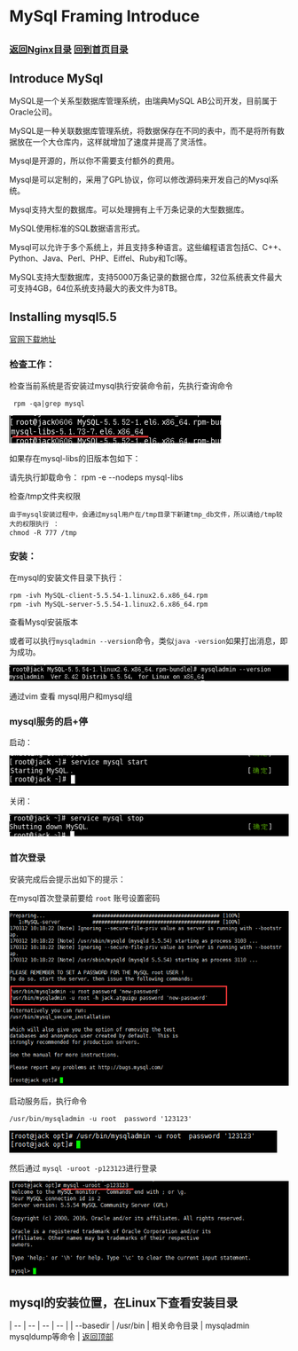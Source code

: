 MySql Framing Introduce
====
##
### [返回Nginx目录](./NginxDirectory.md) [回到首页目录](/README.md)

## Introduce MySql

MySQL是一个关系型数据库管理系统，由瑞典MySQL AB公司开发，目前属于Oracle公司。

MySQL是一种关联数据库管理系统，将数据保存在不同的表中，而不是将所有数据放在一个大仓库内，这样就增加了速度并提高了灵活性。
 
Mysql是开源的，所以你不需要支付额外的费用。

Mysql是可以定制的，采用了GPL协议，你可以修改源码来开发自己的Mysql系统。

Mysql支持大型的数据库。可以处理拥有上千万条记录的大型数据库。

MySQL使用标准的SQL数据语言形式。

Mysql可以允许于多个系统上，并且支持多种语言。这些编程语言包括C、C++、Python、Java、Perl、PHP、Eiffel、Ruby和Tcl等。

MySQL支持大型数据库，支持5000万条记录的数据仓库，32位系统表文件最大可支持4GB，64位系统支持最大的表文件为8TB。

## Installing mysql5.5 

[官网下载地址](http://dev.mysql.com/downloads/mysql/)

### 检查工作：

   检查当前系统是否安装过mysql执行安装命令前，先执行查询命令

     rpm -qa|grep mysql

![](./img/mysqlLib.png)

如果存在mysql-libs的旧版本包如下：

请先执行卸载命令：
    rpm -e --nodeps  mysql-libs

检查/tmp文件夹权限

	由于mysql安装过程中，会通过mysql用户在/tmp目录下新建tmp_db文件，所以请给/tmp较大的权限执行 ：
    chmod -R 777 /tmp

### 安装：

在mysql的安装文件目录下执行：

	rpm -ivh MySQL-client-5.5.54-1.linux2.6.x86_64.rpm
	rpm -ivh MySQL-server-5.5.54-1.linux2.6.x86_64.rpm

查看Mysql安装版本

或者可以执行`mysqladmin --version`命令，类似`java -version`如果打出消息，即为成功。

![](./img/version.png)

通过vim 查看 mysql用户和mysql组

### mysql服务的启+停

启动：

![](./img/start.png)

关闭：

![](./img/stop.png)

### 首次登录

 安装完成后会提示出如下的提示：

在mysql首次登录前要给 `root` 账号设置密码

![](./img/installing.png)

启动服务后，执行命令

	/usr/bin/mysqladmin -u root  password '123123'

![](./img/setUser.png)

然后通过 `mysql -uroot -p123123`进行登录

![](./img/enter.png)
	
	
## mysql的安装位置，在Linux下查看安装目录 

| -- | -- | -- | -- |
| --basedir | /usr/bin | 相关命令目录 | mysqladmin mysqldump等命令 |
[返回顶部](#readme)	